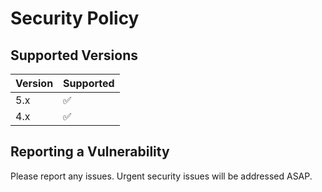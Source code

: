 # Security Policy

## Supported Versions

| Version | Supported          |
| ------- | ------------------ |
| 5.x     | :white_check_mark: |
| 4.x     | :white_check_mark: |

## Reporting a Vulnerability

Please report any issues.
Urgent security issues will be addressed ASAP.
